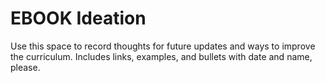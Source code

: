 # EBOOK Ideation

Use this space to record thoughts for future updates and ways to improve the curriculum. Includes links, examples, and bullets with date and name, please.